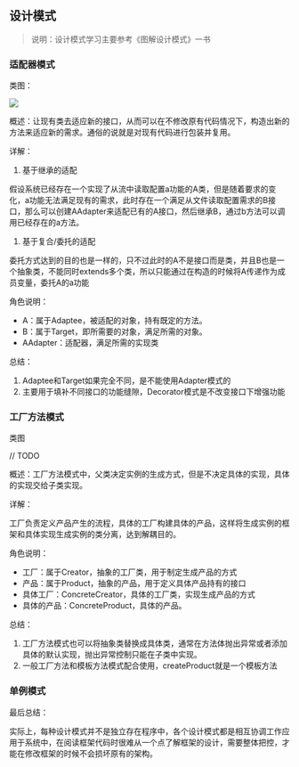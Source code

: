 ## 设计模式

> 说明：设计模式学习主要参考《图解设计模式》一书

### 适配器模式

类图：

![](E:\workspace\desigin-patterns\UML-pictures\适配器模式类图.jpg)

概述：让现有类去适应新的接口，从而可以在不修改原有代码情况下，构造出新的方法来适应新的需求。通俗的说就是对现有代码进行包装并复用。

详解：

1. 基于继承的适配

假设系统已经存在一个实现了从流中读取配置a功能的A类，但是随着要求的变化，a功能无法满足现有的需求，此时存在一个满足从文件读取配置需求的B接口，那么可以创建AAdapter来适配已有的A接口，然后继承B，通过b方法可以调用已经存在的a方法。

1. 基于复合/委托的适配		

委托方式达到的目的也是一样的，只不过此时的A不是接口而是类，并且B也是一个抽象类，不能同时extends多个类，所以只能通过在构造的时候将A传递作为成员变量，委托A的a功能

角色说明：

- A：属于Adaptee，被适配的对象，持有既定的方法。
- B：属于Target，即所需要的对象，满足所需的对象。
- AAdapter：适配器，满足所需的实现类

总结：

1. Adaptee和Target如果完全不同，是不能使用Adapter模式的
2. 主要用于填补不同接口的功能缝隙，Decorator模式是不改变接口下增强功能

### 工厂方法模式

类图

// TODO

概述：工厂方法模式中，父类决定实例的生成方式，但是不决定具体的实现，具体的实现交给子类实现。

详解：

​	工厂负责定义产品产生的流程，具体的工厂构建具体的产品，这样将生成实例的框架和具体实现生成实例的类分离，达到解耦目的。

角色说明：

- 工厂：属于Creator，抽象的工厂类，用于制定生成产品的方式
- 产品：属于Product，抽象的产品，用于定义具体产品持有的接口
- 具体工厂：ConcreteCreator，具体的工厂类，实现生成产品的方式
- 具体的产品：ConcreteProduct，具体的产品。

总结：

1. 工厂方法模式也可以将抽象类替换成具体类，通常在方法体抛出异常或者添加具体的默认实现，抛出异常控制只能在子类中实现。
2. 一般工厂方法和模板方法模式配合使用，createProduct就是一个模板方法



### 单例模式





最后总结：

实际上，每种设计模式并不是独立存在程序中，各个设计模式都是相互协调工作应用于系统中，在阅读框架代码时很难从一个点了解框架的设计，需要整体把控，才能在修改框架的时候不会损坏原有的架构。



